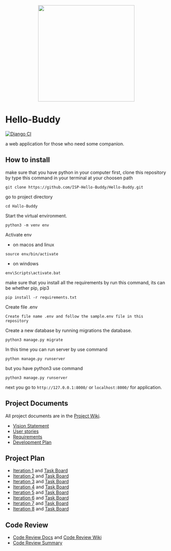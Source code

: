 <p align="center"><img src='https://user-images.githubusercontent.com/92836354/204365674-a3b8e4c0-39a0-46d3-a4c3-9cf105bd6f2a.png' width=300></p>


# Hello-Buddy
[![Django CI](https://github.com/ISP-Hello-Buddy/Hello-Buddy/actions/workflows/django.yml/badge.svg)](https://github.com/ISP-Hello-Buddy/Hello-Buddy/actions/workflows/django.yml)

a web application for those who need some companion.

## How to install 
make sure that you have python in your computer
first, clone this repository by type this command in your terminal at your choosen path
```
git clone https://github.com/ISP-Hello-Buddy/Hello-Buddy.git
```
go to project directory
```
cd Hallo-Buddy
```

Start the virtual environment.
``` 
python3 -m venv env
```

Activate env
- on macos and linux
```
source env/bin/activate 
```
- on windows
```
env\Scripts\activate.bat
```

make sure that you install all the requirements by run this command, its can be whether pip, pip3
```
pip install -r requirements.txt
```

Create file .env
``` 
Create file name .env and follow the sample.env file in this repository 
```

Create a new database by running migrations the database.
```
python3 manage.py migrate
```
In this time you can run server by use command 
```
python manage.py runserver
```
but you have python3 use command
```
python3 manage.py runserver
```
next you go to `http://127.0.0.1:8000/` or `localhost:8000/` for application.

## Project Documents

All project documents are in the [Project Wiki](../../wiki/Home).

- [Vision Statement](../../wiki/Vision%20Statement)
- [User stories](../../wiki/User%20stories)
- [Requirements](../../wiki/Requirements)
- [Development Plan](../../wiki/Development%20Plan)

## Project Plan
- [Iteration 1](../../wiki/Iteration%201) and [Task Board](https://github.com/orgs/ISP-Hello-Buddy/projects/1/views/5)
- [Iteration 2](../../wiki/Iteration%202) and [Task Board](https://github.com/orgs/ISP-Hello-Buddy/projects/1/views/6)
- [Iteration 3](../../wiki/Iteration%203) and [Task Board](https://github.com/orgs/ISP-Hello-Buddy/projects/1/views/7)
- [Iteration 4](../../wiki/Iteration%204) and [Task Board](https://github.com/orgs/ISP-Hello-Buddy/projects/1/views/8)
- [Iteration 5](../../wiki/Iteration%205) and [Task Board](https://github.com/orgs/ISP-Hello-Buddy/projects/1/views/9)
- [Iteration 6](../../wiki/Iteration%206) and [Task Board](https://github.com/orgs/ISP-Hello-Buddy/projects/1/views/10)
- [Iteration 7](../../wiki/Iteration%207) and [Task Board](https://github.com/orgs/ISP-Hello-Buddy/projects/1/views/11)
- [Iteration 8](../../wiki/Iteration%208) and [Task Board](https://github.com/orgs/ISP-Hello-Buddy/projects/1/views/12)

## Code Review
- [Code Review Docs](https://docs.google.com/document/d/1RFhCYMuJuZ3QQoBI4gucfbdxvh8CyPY8-IAQZVW8HFE/edit#) and [Code Review Wiki](../../wiki/Code%20Review)
- [Code Review Summary](https://docs.google.com/document/d/1nu7uUv_mmL0KtEfbb8aDok8sVXAqvJvsyUHIno5fWPY/edit)

